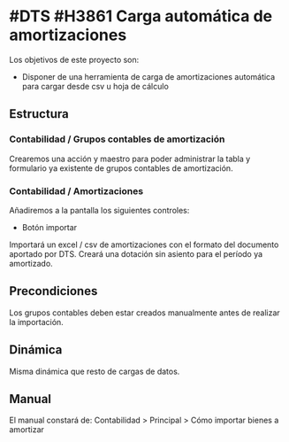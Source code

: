 # #DTS #H3861 Carga automática de amortizaciones
Los objetivos de este proyecto son:
+ Disponer de una herramienta de carga de amortizaciones automática para cargar desde csv u hoja de cálculo

## Estructura

### Contabilidad / Grupos contables de amortización
Crearemos una acción y maestro para poder administrar la tabla y formulario ya existente de grupos contables de amortización.


### Contabilidad / Amortizaciones
Añadiremos a la pantalla los siguientes controles:
+ Botón importar

Importará un excel / csv de amortizaciones con el formato del documento aportado por DTS.
Creará una dotación sin asiento para el período ya amortizado.

## Precondiciones
Los grupos contables deben estar creados manualmente antes de realizar la importación.

## Dinámica
Misma dinámica que resto de cargas de datos.

## Manual
El manual constará de:
Contabilidad > Principal > Cómo importar bienes a amortizar
